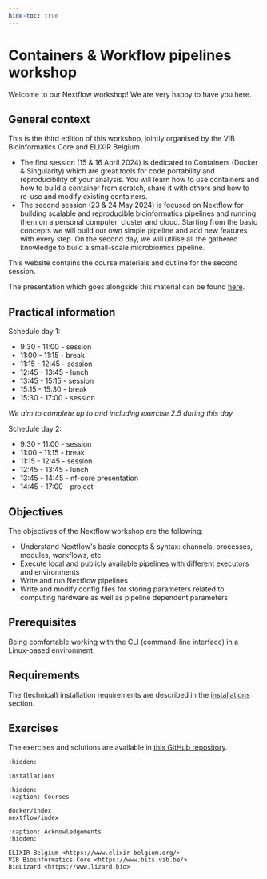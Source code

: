 ```yaml
---
hide-toc: true
---
```


# Containers & Workflow pipelines workshop

Welcome to our Nextflow workshop! We are very happy to have you here.

## General context

This is the third edition of this workshop, jointly organised by the VIB Bioinformatics Core and ELIXIR Belgium.

- The first session (15 & 16 April 2024) is dedicated to Containers (Docker & Singularity) which are great tools for code portability and reproducibility of your analysis. You will learn how to use containers and how to build a container from scratch, share it with others and how to re-use and modify existing containers.
- The second session (23 & 24 May 2024) is focused on Nextflow for building scalable and reproducible bioinformatics pipelines and running them on a personal computer, cluster and cloud. Starting from the basic concepts we will build our own simple pipeline and add new features with every step. On the second day, we will utilise all the gathered knowledge to build a small-scale microbiomics pipeline.

This website contains the course materials and outline for the second session.

The presentation which goes alongside this material can be found [here](https://docs.google.com/presentation/d/1dl7yuVZTKeOKJwXuwTLb1NGWSZKKT0-THyllVtXMFsg/edit?usp=sharing).

## Practical information

Schedule day 1:

- 9:30 - 11:00 - session
- 11:00 - 11:15 - break
- 11:15 - 12:45 - session
- 12:45 - 13:45 - lunch
- 13:45 - 15:15 - session
- 15:15 - 15:30 - break
- 15:30 - 17:00 - session

_We aim to complete up to and including exercise 2.5 during this day_

Schedule day 2:

- 9:30 - 11:00 - session
- 11:00 - 11:15 - break
- 11:15 - 12:45 - session
- 12:45 - 13:45 - lunch
- 13:45 - 14:45 - nf-core presentation
- 14:45 - 17:00 - project

## Objectives

The objectives of the Nextflow workshop are the following:

- Understand Nextflow's basic concepts & syntax: channels, processes, modules, workflows, etc.
- Execute local and publicly available pipelines with different executors and environments
- Write and run Nextflow pipelines
- Write and modify config files for storing parameters related to computing hardware as well as pipeline dependent parameters

## Prerequisites

Being comfortable working with the CLI (command-line interface) in a Linux-based environment.

## Requirements

The (technical) installation requirements are described in the [installations](https://vibbits-nextflow-workshop.readthedocs.io/en/latest/installations.html) section.

## Exercises

The exercises and solutions are available in [this GitHub repository](https://github.com/vibbits/nextflow-workshop).

```{toctree}
:hidden:

installations

```

```{toctree}
:hidden:
:caption: Courses

docker/index
nextflow/index
```

```{toctree}
:caption: Acknowledgements
:hidden:

ELIXIR Belgium <https://www.elixir-belgium.org/>
VIB Bioinformatics Core <https://www.bits.vib.be/>
BioLizard <https://www.lizard.bio>
```
